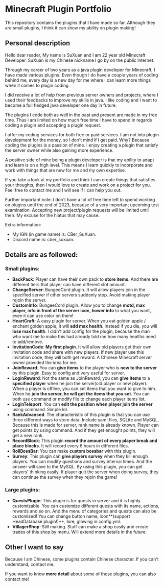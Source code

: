 # Minecraft Plugin Portfolio

This repository contains the plugins that I have made so far. Although they are small plugins, I think it can show my ability on plugin making!

## Personal description

Hello dear reader,
My name is SuXuan and I am 22 year old Minecraft Developer. SuXuan is my Chinese nickname I go by on the public Internet.

Through my career of two years as a java plugin developer for Minecraft, I have made various plugins. Even though I do have a couple years of coding behind me, every day is a new day for me where I can learn more things when it comes to plugin coding.

I did receive a lot of help from previous server owners and projects, where I used their feedbacks to improve my skills in java. I like coding and I want to become a full fledged java developer one day in future.

The plugins I code both as well in the past and present are made in my free time. Thus I am limited on how much free time I have to spend in regards coding a plugin and accepting a plugin request.

I offer my coding services for both free or paid services. I am not into plugin development for the money, so I don't mind if I get paid. Why? Because coding the plugins is a passion of mine. I enjoy creating a plugin that satisfy the server owner while also gaining more experience.

A positive side of mine being a plugin developer is that my ability to adapt and learn is on a high level. This means I learn quickly to incorporate and work with things that are new for me and my own expertise.

If you take a look at my portfolio and think I can create things that satisfies your thoughts, then I would love to create and work on a project for you. Feel free to contact me and I will see if I can help you out.

Further important note: 
I don't have a lot of free time left to spend working on plugins until the end of 2023, because of a very important upcoming test examination. Accepting new project/plugin requests will be limited until then. My excuse for the hiatus that may cause.

Extra information:

- My IGN (in game name) is: CBer_SuXuan.
- Discord name is: cber_suxuan.

## Details are as followed:

### Small plugins:

- **BackPack**: Player can have their own pack to **store items**. And there are different tiers that player can have different slot amount.
- **ChangeServer**: BungeeCord plugin. It will allow players join in the specified server if other servers suddenly stop. Avoid making player rejoin the server.
- **CustomInfo**: BungeeCord plugin. Allow you to change **motd, max player, info in front of the server icon, hower info** to what you want, even it can use color on them!
- **HeartCraft**: A easy plugin for server. When you eat golden apple / enchant golden apple, it will **add max health**. Instead if you die, you will **lose max health**. I didn't add config for the plugin, because the man who want me to make this had already told me how many healths need to add/remove.
- **InvitationCode**: **My first plugin**. It will allow old players get their own invitation code and share with new players. If new player use this invitation code, they will both get reward. A Chinese Minecraft server owner provided the idea for me.
- **JoinReward**: You can **give items** to the player who is **new to the server** by this plugin. Easy to config and very useful for server.
- **LoginReward**: Not the same as JoinReward, you can **give items** to a **specified player** when he join the server(old player or new player). When a player is offline, you can set items that you want to give to him. When he **join the server, he will get the items that you set**. You can both use command or modify file to change each player items list.
- **LoginTeleport**: You can **edit the position when player join the server** using command. Simple lol.
- **RankAdvanced**: The characteristic of this plugin is that you can use three different ways to store data. Include yaml files, SQLite and MySQL. Because this is made for server, rank name is already known. Player can get points by using command. And if they get enought points, they will get a new rank.
- **RecordBlock**: This plugin **record the amount of every player break and place blocks**. It will record every 6 hours in different files.
- **RollBossBar**: You can make **custom bossbar** with this plugin.
- **Survey**: This plugin can **give players survey** when they kill enough players. You can modify questions and survey interval times. And the answer will save to the MySQL. By using this plugin, you can get players' thinking easily. If player quit the server when doing survey, they can continue the survey when they rejoin the game!

### Large plugins:

- **QuestsPlugin**: This plugin is for quests in server and it is highly customizable. You can customize different quests with its name, actions, rewards and so on. And the menu of categories and quests can also be customized! You can change button name, icon**(support HeadDatabase plugin!)**, lore, glowing in config.yml.
- **VillagerShop**: Still making. Stuff can make a shop easily and create trades of this shop by menu. Will extend more details in the future.

## Other I want to say

Because I am Chinese, some plugins contain Chinese character. If you can't understand, contact me.

If you want to know **more detail** about some of these plugins, you can also contact me!
